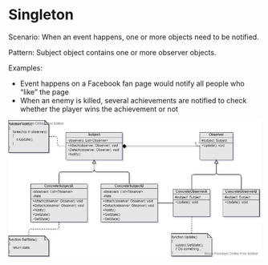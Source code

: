 Singleton
===
Scenario: When an event happens, one or more objects need to be notified.

Pattern: Subject object contains one or more observer objects.

Examples:
- Event happens on a Facebook fan page would notify all people who “like” the page
- When an enemy is killed, several achievements are notified to check whether the player wins the achievement or not

![UML](UML.jpg)